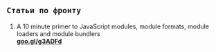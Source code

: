 ## `Статьи по фронту`

1. A 10 minute primer to JavaScript modules, module formats, module loaders and module bundlers<br>
<b><a href="https://goo.gl/g3ADFd" target="_blank">goo.gl/g3ADFd</a></b>